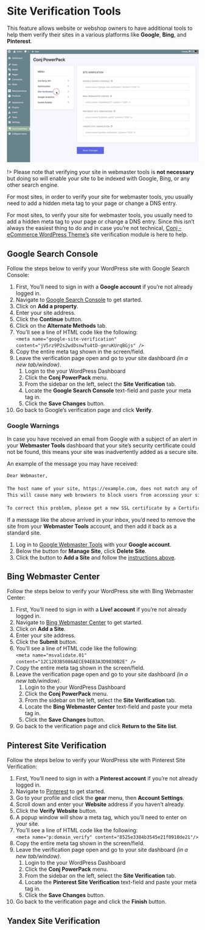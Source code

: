 # Site Verification Tools

This feature allows website or webshop owners to have additional tools to help them verify their sites in a various platforms like **Google**, **Bing**, and **Pinterest**.

![](img/site-verification-tools.jpg)

!> Please note that verifying your site in webmaster tools is **not necessary** but doing so will enable your site to be indexed with Google, Bing, or any other search engine.

For most sites, in order to verify your site for webmaster tools, you usually need to add a hidden meta tag to your page or change a DNS entry.

For most sites, to verify your site for webmaster tools, you usually need to add a hidden meta tag to your page or change a DNS entry. Since this isn’t always the easiest thing to do and in case you’re not technical, 
[Conj - eCommerce WordPress Theme’s](https://themeforest.net/item/conj-ecommerce-wordpress-theme/21935639?ref=mypreview) site verification module is here to help.

## Google Search Console

Follow the steps below to verify your WordPress site with Google Search Console:

1. First, You’ll need to sign in with a **Google account** if you’re not already logged in.
2. Navigate to [Google Search Console](https://www.google.com/webmasters/verification/home?hl=en) to get started.
3. Click on **Add a property**.
4. Enter your site address.
5. Click the **Continue** button.
6. Click on the **Alternate Methods** tab.
7. You’ll see a line of HTML code like the following:<br/>
   `<meta name="google-site-verification" content="jV5rz9P2s2wdDsnwTu4tD-gmruKUrqBGjs" />`
8. Copy the entire meta tag shown in the screen/field.
9. Leave the verification page open and go to your site dashboard *(in a new tab/window)*.
   1. Login to the your WordPress Dashboard
   2. Click the **Conj PowerPack** menu.
   3. From the sidebar on the left, select the **Site Verification** tab.
   4. Locate the **Google Search Console** text-field and paste your meta tag in.
   5. Click the **Save Changes** button.
9. Go back to Google’s verification page and click **Verify**.

### Google Warnings

In case you have received an email from Google with a subject of an alert in your **Webmaster Tools** dashboard that your site’s security certificate could not be found, this means your site was inadvertently added as a secure site. 

An example of the message you may have received:

```txt
Dear Webmaster,

The host name of your site, https://example.com, does not match any of the “Subject Names” in your SSL certificate [….]
This will cause many web browsers to block users from accessing your site, or to display a security warning message when your site is accessed.

To correct this problem, please get a new SSL certificate by a Certificate Authority (CA) with a “Subject Name” or “Subject Alternative DNS Names” that matches your host name.
```

If a message like the above arrived in your inbox, you’d need to remove the site from your **Webmaster Tools** account, and then add it back as a standard site.

1. Log in to [Google Webmaster Tools](https://www.google.com/webmasters/tools/) with your **Google account**.
2. Below the button for **Manage Site**, click **Delete Site**.
3. Click the button to **Add a Site** and follow the [instructions above](site-verification-tools?id=google-search-console).

## Bing Webmaster Center

Follow the steps below to verify your WordPress site with Bing Webmaster Center:

1. First, You’ll need to sign in with a **Live! account** if you’re not already logged in.
2. Navigate to [Bing Webmaster Center](http://www.bing.com/webmaster) to get started.
3. Click on **Add a Site**.
4. Enter your site address.
5. Click the **Submit** button.
6. You’ll see a line of HTML code like the following:<br/>
   `<meta name="msvalidate.01" content="12C1203B5086AECE94EB3A3D9830B2E" />`
7. Copy the entire meta tag shown in the screen/field.
8. Leave the verification page open and go to your site dashboard *(in a new tab/window)*.
   1. Login to the your WordPress Dashboard
   2. Click the **Conj PowerPack** menu.
   3. From the sidebar on the left, select the **Site Verification** tab.
   4. Locate the **Bing Webmaster Center** text-field and paste your meta tag in.
   5. Click the **Save Changes** button.
9. Go back to the verification page and click **Return to the Site list**.

## Pinterest Site Verification

Follow the steps below to verify your WordPress site with Pinterest Site Verification:

1. First, You’ll need to sign in with a **Pinterest account** if you’re not already logged in.
2. Navigate to [Pinterest](http://pinterest.com/) to get started.
3. Go to your profile and click the **gear** menu, then **Account Settings**.
4. Scroll down and enter your **Website** address if you haven’t already.
5. Click the **Verify Website** button.
6. A popup window will show a meta tag, which you’ll need to enter on your site.
7. You’ll see a line of HTML code like the following:<br/>
   `<meta name="p:domain_verify" content="8525e3384b3545e21f0910de21"/>`
8. Copy the entire meta tag shown in the screen/field.
9. Leave the verification page open and go to your site dashboard *(in a new tab/window)*.
   1. Login to the your WordPress Dashboard
   2. Click the **Conj PowerPack** menu.
   3. From the sidebar on the left, select the **Site Verification** tab.
   4. Locate the **Pinterest Site Verification** text-field and paste your meta tag in.
   5. Click the **Save Changes** button.
9. Go back to the verification page and click the **Finish** button.

## Yandex Site Verification
